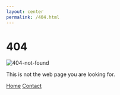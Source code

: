```yaml
---
layout: center
permalink: /404.html
---
```


# 404
![404-not-found](http://cdn.flaticon.com/png/256/23195.png)   

This is not the web page you are looking for.

<div class="mt3">
  <a href="{{ site.baseurl }}/" class="button button-blue button-big">Home</a>
  <a href="{{ site.baseurl }}/contact/" class="button button-blue button-big">Contact</a>
</div>
